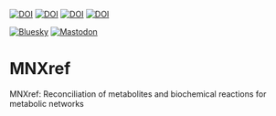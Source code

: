 [![DOI](https://zenodo.org/badge/DOI/10.1093/nar/gkaa992.svg)](https://dx.doi.org/10.1093/nar/gkaa992)
[![DOI](https://zenodo.org/badge/DOI/10.1093/nar/gkv1117.svg)](https://dx.doi.org/10.1093/nar/gkv1117)
[![DOI](https://zenodo.org/badge/DOI/10.1093/bioinformatics/btt036.svg)](https://dx.doi.org/10.1093/bioinformatics/btt036)
[![DOI](https://zenodo.org/badge/DOI/10.1093/bib/bbs058.svg)](https://dx.doi.org/10.1093/bib/bbs058)

[![Bluesky](https://img.shields.io/badge/dynamic/json?url=https%3A%2F%2Fpublic.api.bsky.app%2Fxrpc%2Fapp.bsky.actor.getProfile%2F%3Factor%3Dmetanetx.bsky.social&query=%24.followersCount&style=social&logo=bluesky&label=Follow%20%40MetaNetX)](https://bsky.app/profile/metanetx.bsky.social)
[![Mastodon](https://img.shields.io/mastodon/follow/110870430059853959?label=Follow%20%40MetaNetX)](https://mastodon.social/%40metanetx)

# MNXref
MNXref: Reconciliation of metabolites and biochemical reactions for metabolic networks
